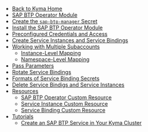 <!-- markdown-link-check-disable -->
* [Back to Kyma Home](/)
* [SAP BTP Operator Module](/btp-manager/user/README.md)
* [Create the `sap-btp-manager` Secret](/btp-manager/user/03-00-create-btp-manager-secret.md)
* [Install the SAP BTP Operator Module](/btp-manager/user/03-05-install-module.md)
* [Preconfigured Credentials and Access](/btp-manager/user/03-10-preconfigured-secret.md)
* [Create  Service Instances and Service Bindings](/btp-manager/user/03-30-create-services-and-bindings.md)
* [Working with Multiple Subaccounts](/btp-manager/user/03-20-multitenancy.md)
   * [Instance-Level Mapping](/btp-manager/user/03-21-instance-level-mapping.md)
   * [Namespace-Level Mapping](/btp-manager/user/03-22-namespace-level-mapping.md)
* [Pass Parameters](/btp-manager/user/03-60-pass-parameters.md)
* [Rotate Service Bindings](/btp-manager/user/03-40-service-binding-rotation.md)
* [Formats of Service Binding Secrets](/btp-manager/user/03-50-formatting-service-binding-secret.md)
* [Delete Service Bindigs and Service Instances](/btp-manager/user/03-70-delete-bindings-and-instances.md)
* [Resources](/btp-manager/user/resources/README.md)
  * [SAP BTP Operator Custom Resource](/btp-manager/user/resources/02-10-sap-btp-operator-cr.md)
  * [Service Instance Custom Resource](/btp-manager/user/resources/02-20-service-instance-cr.md)
  * [Service Binding Custom Resource](/btp-manager/user/resources/02-30-service-binding-cr.md)
* [Tutorials](/btp-manager/user/tutorials/README.md)
  * [Create an SAP BTP Service in Your Kyma Cluster](/btp-manager/user/tutorials/04-40-create-service-in-cluster.md)

<!-- markdown-link-check-enable -->